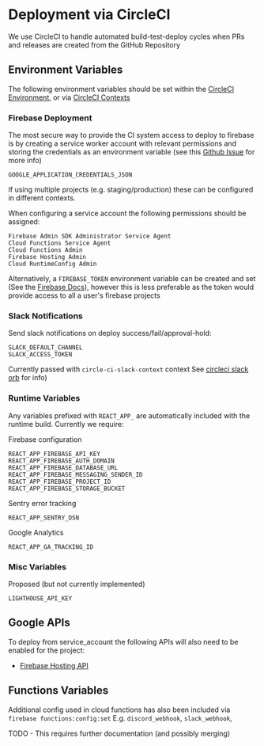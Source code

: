 # Deployment via CircleCI

We use CircleCI to handle automated build-test-deploy cycles when PRs and releases are created from the GitHub Repository

## Environment Variables

The following environment variables should be set within the [CircleCI Environment](https://circleci.com/docs/2.0/env-vars/), or via [CircleCI Contexts](https://circleci.com/docs/2.0/contexts/)

### Firebase Deployment

The most secure way to provide the CI system access to deploy to firebase is by creating a service worker account with relevant permissions
and storing the credentials as an environment variable (see this [Github Issue](https://github.com/firebase/firebase-tools/issues/825) for more info)

```
GOOGLE_APPLICATION_CREDENTIALS_JSON
```

If using multiple projects (e.g. staging/production) these can be configured in different contexts.

When configuring a service account the following permissions should be assigned:

```
Firebase Admin SDK Administrator Service Agent
Cloud Functions Service Agent
Cloud Functions Admin
Firebase Hosting Admin
Cloud RuntimeConfig Admin
```

Alternatively, a `FIREBASE_TOKEN` environment variable can be created and set (See the [Firebase Docs](https://firebase.google.com/docs/cli#cli-ci-systems)),
however this is less preferable as the token would provide access to all a user's firebase projects

### Slack Notifications

Send slack notifications on deploy success/fail/approval-hold:

```
SLACK_DEFAULT_CHANNEL
SLACK_ACCESS_TOKEN
```

Currently passed with `circle-ci-slack-context` context
See [circleci slack orb](https://github.com/CircleCI-Public/slack-orb) for info)

### Runtime Variables

Any variables prefixed with `REACT_APP_` are automatically included with the runtime build. Currently we require:

Firebase configuration

```
REACT_APP_FIREBASE_API_KEY
REACT_APP_FIREBASE_AUTH_DOMAIN
REACT_APP_FIREBASE_DATABASE_URL
REACT_APP_FIREBASE_MESSAGING_SENDER_ID
REACT_APP_FIREBASE_PROJECT_ID
REACT_APP_FIREBASE_STORAGE_BUCKET
```

Sentry error tracking

```
REACT_APP_SENTRY_DSN
```

Google Analytics

```
REACT_APP_GA_TRACKING_ID
```

### Misc Variables

Proposed (but not currently implemented)

```
LIGHTHOUSE_API_KEY
```

## Google APIs

To deploy from service_account the following APIs will also need to be enabled for the project:

- [Firebase Hosting API](https://console.cloud.google.com/apis/api/firebasehosting.googleapis.com)

## Functions Variables

Additional config used in cloud functions has also been included via `firebase functions:config:set`
E.g. `discord_webhook`, `slack_webhook`,

TODO - This requires further documentation (and possibly merging)
